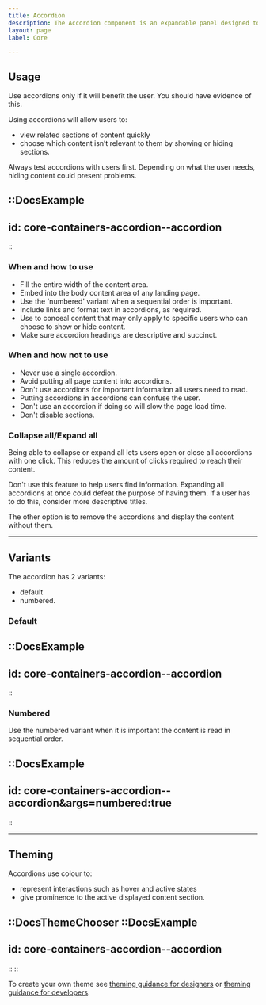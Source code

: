 ```yaml
---
title: Accordion
description: The Accordion component is an expandable panel designed to save space by hiding and revealing content as required.
layout: page
label: Core

---
```


## Usage
Use accordions only if it will benefit the user. You should have evidence of this.

Using accordions will allow users to:
- view related sections of content quickly
- choose which content isn’t relevant to them by showing or hiding sections.

Always test accordions with users first. Depending on what the user needs, hiding content could present problems.

::DocsExample
---
id: core-containers-accordion--accordion
---
::

### When and how to use
- Fill the entire width of the content area.
- Embed into the body content area of any landing page.
- Use the 'numbered' variant when a sequential order is important.
- Include links and format text in accordions, as required.
- Use to conceal content that may only apply to specific users who can choose to show or hide content.
- Make sure accordion headings are descriptive and succinct.

### When and how not to use
- Never use a single accordion. 
- Avoid putting all page content into accordions.
- Don't use accordions for important information all users need to read.
- Putting accordions in accordions can confuse the user.
- Don't use an accordion if doing so will slow the page load time.
- Don't disable sections.

### Collapse all/Expand all
Being able to collapse or expand all lets users open or close all accordions with one click. This reduces the amount of clicks required to reach their content.

Don't use this feature to help users find information. Expanding all accordions at once could defeat the purpose of having them. If a user has to do this, consider more descriptive titles.

The other option is to remove the accordions and display the content without them.

---

## Variants
The accordion has 2 variants:
- default
- numbered.

### Default

::DocsExample
---
id: core-containers-accordion--accordion
---
::

### Numbered
Use the numbered variant when it is important the content is read in sequential order. 

::DocsExample
---
id: core-containers-accordion--accordion&args=numbered:true
---
::

---

## Theming
Accordions use colour to:
- represent interactions such as hover and active states
- give prominence to the active displayed content section.

::DocsThemeChooser
  ::DocsExample
  ---
  id: core-containers-accordion--accordion
  ---
  ::
::

To create your own theme see [theming guidance for designers](/design-system/design/theming-guidance-for-designers) or [theming guidance for developers](/design-system/develop/theming).
